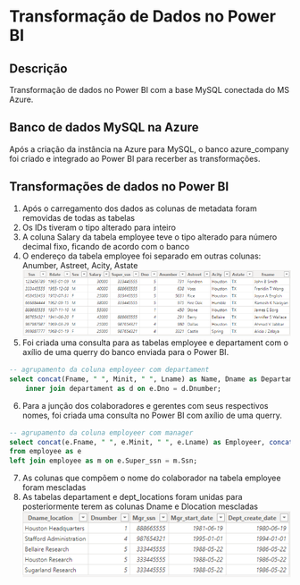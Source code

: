 # Transformação de Dados no Power BI
## Descrição
Transformação de dados no Power BI com a base MySQL conectada do MS Azure.

## Banco de dados MySQL na Azure
Após a criação da instância na Azure para MySQL, o banco azure_company foi criado e integrado ao Power BI para recerber as transformações.

## Transformações de dados no Power BI
1. Após o carregamento dos dados as colunas de metadata foram removidas de todas as tabelas
2. Os IDs tiveram o tipo alterado para inteiro
3. A coluna Salary da tabela employee teve o tipo alterado para número decimal fixo, ficando de acordo com o banco
4. O endereço da tabela employee foi separado em outras colunas: Anumber, Astreet, Acity, Astate
![Seperação da coluna que compone o endereço](img/1.png)
6. Foi criada uma consulta para as tabelas employee e departament com o axílio de uma querry do banco enviada para o Power BI.
```sql
-- agrupamento da coluna employeer com departament
select concat(Fname, " ", Minit, " ", Lname) as Name, Dname as Departament from employee as e
	inner join departament as d on e.Dno = d.Dnumber;
```
6. Para a junção dos colaboradores e gerentes com seus respectivos nomes, foi criada uma consulta no Power BI com axílio de uma querry.
```sql
-- agrupamento da coluna employeer com manager
select concat(e.Fname, " ", e.Minit, " ", e.Lname) as Employeer, concat(m.Fname, " ", m.Minit, " ", m.Lname) as Manager
from employee as e
left join employee as m on e.Super_ssn = m.Ssn;
```
7. As colunas que compõem o nome do colaborador na tabela employee foram mescladas
8. As tabelas departament e dept_locations foram unidas para posteriormente terem as colunas Dname e Dlocation mescladas
![Junção das colunas que formam o nome e a localização](img/2.png)
